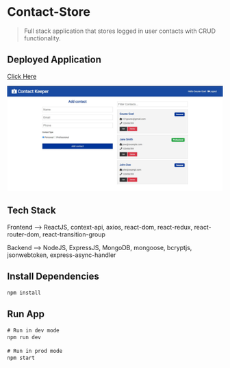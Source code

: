 # Contact-Store

> Full stack application that stores logged in user contacts with CRUD functionality.

## Deployed Application
[Click Here](http://contact-store.herokuapp.com/)

![](images/main-page.JPG)

## Tech Stack

Frontend --> 
ReactJS, context-api, axios, react-dom, react-redux, react-router-dom, react-transition-group

Backend --> 
NodeJS, ExpressJS, MongoDB, mongoose, bcryptjs, jsonwebtoken, express-async-handler

## Install Dependencies

```
npm install
```

## Run App

```
# Run in dev mode
npm run dev

# Run in prod mode
npm start
```
